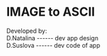 <h1>IMAGE to ASCII</h1>
Developed by: <br>
D.Natalina ------ dev app design <br>
D.Suslova  ------ dev code of app

 
